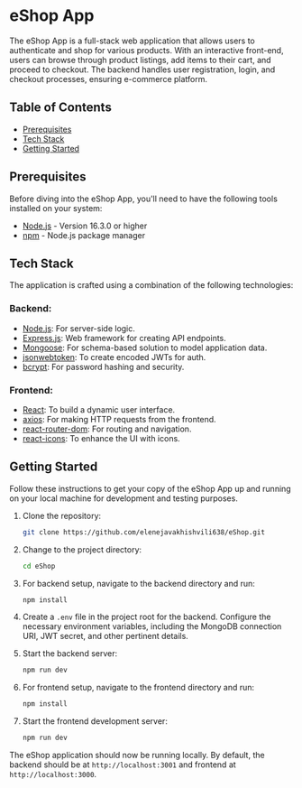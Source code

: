 # eShop App

The eShop App is a full-stack web application that allows users to authenticate and shop for various products. With an interactive front-end, users can browse through product listings, add items to their cart, and proceed to checkout.
The backend handles user registration, login, and checkout processes, ensuring e-commerce platform.

## Table of Contents

- [Prerequisites](#prerequisites)
- [Tech Stack](#tech-stack)
- [Getting Started](#getting-started)

## Prerequisites

Before diving into the eShop App, you'll need to have the following tools installed on your system:

- [Node.js](https://nodejs.org/) - Version 16.3.0 or higher
- [npm](https://www.npmjs.com/) - Node.js package manager

## Tech Stack

The application is crafted using a combination of the following technologies:

### Backend:

- [Node.js](https://nodejs.org/): For server-side logic.
- [Express.js](https://expressjs.com/): Web framework for creating API endpoints.
- [Mongoose](https://mongoosejs.com/): For schema-based solution to model application data.
- [jsonwebtoken](https://www.npmjs.com/package/jsonwebtoken): To create encoded JWTs for auth.
- [bcrypt](https://www.npmjs.com/package/bcrypt): For password hashing and security.

### Frontend:

- [React](https://reactjs.org/): To build a dynamic user interface.
- [axios](https://github.com/axios/axios): For making HTTP requests from the frontend.
- [react-router-dom](https://reactrouter.com/web/guides/quick-start): For routing and navigation.
- [react-icons](https://react-icons.github.io/react-icons/): To enhance the UI with icons.

## Getting Started

Follow these instructions to get your copy of the eShop App up and running on your local machine for development and testing purposes.

1. Clone the repository:

   ```bash
   git clone https://github.com/elenejavakhishvili638/eShop.git

   ```

2. Change to the project directory:

   ```bash
   cd eShop
   ```

3. For backend setup, navigate to the backend directory and run:

   ```bash
   npm install
   ```

4. Create a `.env` file in the project root for the backend. Configure the necessary environment variables, including the MongoDB connection URI, JWT secret, and other pertinent details.

5. Start the backend server:

   ```bash
   npm run dev
   ```

6. For frontend setup, navigate to the frontend directory and run:

   ```bash
   npm install
   ```

7. Start the frontend development server:
   ```bash
   npm run dev
   ```

The eShop application should now be running locally. By default, the backend should be at `http://localhost:3001` and frontend at `http://localhost:3000`.
